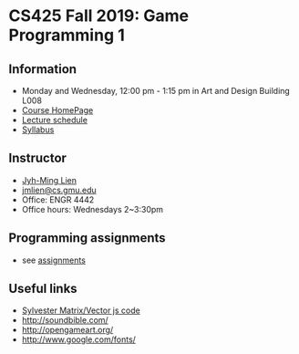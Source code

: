 # CS425 Fall 2019: Game Programming 1


## Information
- Monday and Wednesday, 12:00 pm - 1:15 pm in Art and Design Building L008
- [Course HomePage](https://github.com/jmlien/CS425-2019)
- [Lecture schedule](lectures)
- [Syllabus](https://cs.gmu.edu/media/syllabi/Fall2019/Game_Programming_1LienJ.html)

## Instructor

- [Jyh-Ming Lien](http://cs.gmu.edu/~jmlien)
- jmlien@cs.gmu.edu
- Office: ENGR 4442
- Office hours: Wednesdays 2~3:30pm

## Programming assignments
- see [assignments](assignments)

## Useful links
- [Sylvester Matrix/Vector js code](http://sylvester.jcoglan.com/)
- http://soundbible.com/
- http://opengameart.org/
- http://www.google.com/fonts/
